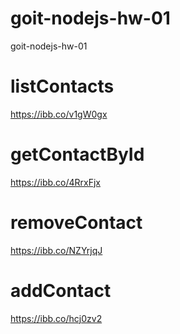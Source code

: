 # goit-nodejs-hw-01

goit-nodejs-hw-01

# listContacts

https://ibb.co/v1gW0gx

# getContactById

https://ibb.co/4RrxFjx

# removeContact

https://ibb.co/NZYrjqJ

# addContact

https://ibb.co/hcj0zv2
